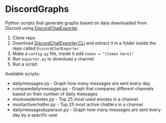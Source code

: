# DiscordGraphs

Python scripts that generate graphs based on data downloaded from Discord using [DiscordChatExporter](https://github.com/Tyrrrz/DiscordChatExporter)


1. Clone repo
2. Download [DiscordChatExporter.CLI](https://github.com/Tyrrrz/DiscordChatExporter/releases) and extract it in a folder inside the repo called `DiscordChatExporter`
3. Make a `config.py` file, inside it add `token = "[token here]"`
4. Run `exporter.py` to download a channel
5. Run a script

Available scripts:

* dailymessages.py - Graph how many messages are sent every day
* comparedailymessages.py - Graph that compares different channels based on their number of daily messages
* mostusedemotes.py - Top 25 most used emotes in a channel
* mostactivechatter.py - Top 25 most active chatters in a channel
* dailymessagesbyperson.py - Graph how many messages are sent every day by a specific user